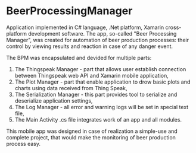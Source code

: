 # BeerProcessingManager

Application implemented in C# language, .Net platform, Xamarin cross-platform development software. 
The app, so-called "Beer Processing Manager", was created for automation of beer production processes: their control by viewing results and reaction in case of any danger event.

The BPM was encapsulated and devided for multiple parts:
1. The Thingspeak Manager - part that allows user establish connection between Thingspeak web API and Xamarin mobile application,
2. The Plot Manager - part that enable application to drow basic plots and charts using data received from Thing Speak,
3. The Serialization Manager - this part provides tool to serialize and deserialize application settings,
4. The Log Manager - all error and warning logs will be set in special text file,
5. The Main Activity .cs file integrates work of an app and all modules.


This mobile app was designed in case of realization a simple-use and complete project, that would make the monitoring of beer production process easy. 
